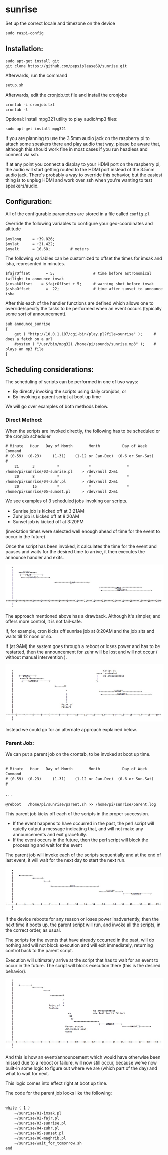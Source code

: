 # sunrise

Set up the correct locale and timezone on the device
```
sudo raspi-config
```





## Installation: 

```
sudo apt-get install git
git clone https://github.com/pepsiplease69/sunrise.git
```
Afterwards, run the command

```
setup.sh
```
Afterwards, edit the cronjob.txt file and install the cronjobs

```
crontab -i cronjob.txt
crontab -l
```

Optional: Install mpg321 utility to play audio/mp3 files:

```
sudo apt-get install mpg321
```

[^1]:  Important side note.

If you are planning to use the 3.5mm audio jack on the raspberry pi to attach some speakers there and play audio that way, please be aware that, although this should work fine in most cases if you run headless and connect via ssh.

If at any point you connect a display to your HDMI port on the raspberry pi, the audio will start getting routed to the HDMI port instead of the 3.5mm audio jack. There's probably a way to override this behavior, but the easiest thing is to unplug HDMI and work over ssh when you're wanting to test speakers/audio.


## Configuration:
All of the configurable parameters are stored in a file called `config.pl`

Override the following variables to configure your geo-coordinates and altitude

```
$mylong     = +39.826;
$mylat      = +21.422;
$myalt      = 16.68;         # meters
```

The following variables can be customized to offset the times for imsak and isha, represented in minutes.

```
$fajrOffset       = 5;                 # time before astronomical twilight to announce imsak
$imsakOffset    = $fajrOffset + 5;     # warning shot before imsak
$ishaOffset       =  22;               # time after sunset to announce isha
```

After this each of the handler functions are defined which allows one to override/specify the tasks to be performed when an event occurs (typically some sort of announcement).

```
sub announce_sunrise
{
    get ( "http://10.0.1.187/cgi-bin/play.pl?file=sunrise" );     # does a fetch on a url
    #system ( "/usr/bin/mpg321 /home/pi/sounds/sunrise.mp3" );    # plays an mp3 file
}
```



## Scheduling considerations:

The scheduling of scripts can be performed in one of two ways:

- By directly invoking the scripts using daily cronjobs, or
- By invoking a parent script at boot up time

We will go over examples of both methods below.


### Direct Method:

When the scripts are invoked directly, the following has to be scheduled or the cronjob scheduler

```
# Minute   Hour   Day of Month       Month          Day of Week        Command    
# (0-59)  (0-23)     (1-31)    (1-12 or Jan-Dec)  (0-6 or Sun-Sat)                
#
    21      3          *             *                *            /home/pi/sunrise/03-sunrise.pl    > /dev/null 2>&1
    20      8          *             *                *            /home/pi/sunrise/04-zuhr.pl       > /dev/null 2>&1
    20      15         *             *                *            /home/pi/sunrise/05-sunset.pl     > /dev/null 2>&1
```

We see examples of 3 scheduled jobs invoking our scripts. 
- Sunrise job is kicked off at 3:21AM  
- Zuhr job is kicked off at 8:20AM
- Sunset job is kicked off at 3:20PM


(invokation times were selected well enough ahead of time for the event to occur in the future)

Once the script has been invoked, it calculates the time for the event and pauses and waits for the desired time to arrive, it then executes the announce handler and exits.


![direct-method](direct-method.jpg)


The approach mentioned above has a drawback. Although it's simpler, and offers more control, it is not fail-safe.

If, for example, cron kicks off sunrise job at 8:20AM and the job sits and waits till 12 noon or so.

If (at 9AM) the system goes through a reboot or loses power and has to be restarted, then the announcement for zuhr will be lost and will not occur ( without manual intervention ).

![direct-method-fail](direct-method-fail.jpg)

Instead we could go for an alternate approach explained below.


### Parent Job:

We can put a parent job on the crontab, to be invoked at boot up time. 

```

# Minute   Hour   Day of Month       Month          Day of Week        Command    
# (0-59)  (0-23)     (1-31)    (1-12 or Jan-Dec)  (0-6 or Sun-Sat)                
#

...

@reboot   /home/pi/sunrise/parent.sh >> /home/pi/sunrise/parent.log

```


This parent job kicks off each of the scripts in the proper succession. 

- If the event happens to have occurred in the past, the perl script will quietly output a message indicating that, and will not make any announcements and exit gracefully.
- If the event occurs in the future, then the perl script will block the processing and wait for the event

The parent job will invoke each of the scripts sequentially and at the end of last event, it will wait for the next day to start the next run.

 
![parent-script](parent-script.jpg)


If the device reboots for any reason or loses power inadvertently, then the next time it boots up, the parent script will run, and invoke all the scripts, in the correct order, as usual.

The scripts for the events that have already occurred in the past, will do nothing and will not block execution and will exit immediately, returning control back to the parent script.

Execution will ultimately arrive at the script that has to wait for an event to occur in the future. The script will block execution there (this is the desired behavior).

![parent-script-fail](parent-script-fail.jpg)

And this is how an event/announcement which would have otherwise been missed due to a reboot or failure, will now still occur, because we've now built-in some logic to figure out where we are (which part of the day) and what to wait for next.

This logic comes into effect right at boot up time.

The code for the parent job looks like the following:

```

while ( 1 )
    ~/sunrise/01-imsak.pl
    ~/sunrise/02-fajr.pl
    ~/sunrise/03-sunrise.pl
    ~/sunrise/04-zuhr.pl
    ~/sunrise/05-sunset.pl
    ~/sunrise/06-maghrib.pl
    ~/sunrise/wait_for_tomorrow.sh
end

```















